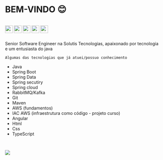 # BEM-VINDO 😊

<div style="display: inline_block"><br>
<img src="https://cdn.jsdelivr.net/gh/devicons/devicon/icons/java/java-original.svg"  height="25" widht="25"/>
<img src="https://cdn.jsdelivr.net/gh/devicons/devicon/icons/spring/spring-original.svg" height="25" widht="25"/>
<img src="https://cdn.jsdelivr.net/gh/devicons/devicon/icons/html5/html5-original.svg" height="25" widht="25"/>
<img src="https://cdn.jsdelivr.net/gh/devicons/devicon/icons/git/git-original.svg" height="25" widht="25"/>
<img src="https://cdn.jsdelivr.net/gh/devicons/devicon/icons/angularjs/angularjs-original.svg" height="25" widht="25"/>
</div>

###

Senior Software Engineer na Solutis Tecnologias, apaixonado por tecnologia e um entusiasta do java

```Algumas das tecnologias que já atuei/possuo conhecimento```

 - Java
 - Spring Boot
 - Spring Data
 - Spring secutiry
 - Spring cloud
 - RabbitMQ/Kafka
 - Git
 - Maven
 - AWS (fundamentos)
 - IAC AWS (infraestrutura como código - projeto curso) 
 - Angular
 - Html
 - Css
 - TypeScript
<br>

<a href="https://www.linkedin.com/in/matheuspieropan/"><img src="https://img.shields.io/badge/LinkedIn-0077B5?style=for-the-badge&logo=linkedin&logoColor=white"/></a>
